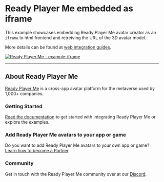 # Ready Player Me embedded as iframe

This example showcases embedding Ready Player Me avatar creator as an `iframe` to html frontend and retreiving the URL of the 3D avatar model.

More details can be found at [web integration guides](https://docs.readyplayer.me/integration-guides/web).

[![Ready Player Me - example-iframe](https://codesandbox.io/static/img/play-codesandbox.svg)](https://codesandbox.io/s/readyplayerme-example-iframe-3pomy?initialpath=/src/iframe.html)

---

## About Ready Player Me

[Ready Player Me](https://readyplayer.me/developers) is a cross-app avatar platform for the metaverse used by 1,000+ companies.

### Getting Started

[Read the documentation](https://docs.readyplayer.me) to get started with integrating Ready Player Me or explore the examples.

### Add Ready Player Me avatars to your app or game

Do you want to add Ready Player Me avatars to your own app or game? [Learn how to become a Partner](https://docs.readyplayer.me/for-partners/become-a-partner).

### Community

Get in touch with the Ready Player Me community over at our [Discord](https://discord.gg/readyplayerme).
